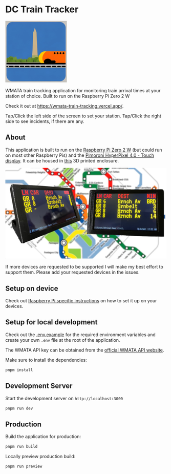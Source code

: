 # DC Train Tracker

![](./public/android-chrome-192x192.png)

WMATA train tracking application for monitoring train arrival times at your station of choice. Built to run on the Raspberry Pi Zero 2 W

Check it out at https://wmata-train-tracking.vercel.app/.

Tap/Click the left side of the screen to set your station.
Tap/Click the right side to see incidents, if there are any.

## About

This application is built to run on the [Raspberry Pi Zero 2 W](https://www.raspberrypi.com/products/raspberry-pi-zero-2-w/) (but could run on most other Raspberry Pis) and the [Pimoroni HyperPixel 4.0 - Touch display](https://shop.pimoroni.com/products/hyperpixel-4?variant=12569485443155).
It can be housed in [this](https://cults3d.com/en/3d-model/gadget/enclosure-for-pimoroni-hyperpixel-4-0-rectangle-touch-and-raspberry-pi-zero) 3D printed enclosure.

![](./documentation/train_tracker_showcase.jpg)

If more devices are requested to be supported I will make my best effort to support them. Please add your requested devices in the issues.

## Setup on device

Check out [Raspberry Pi specific instructions](./documentation/raspberry-pi/README.md) on how to set it up on your devices.

## Setup for local development

Check out the [.env.example](.env.example) for the required environment variables and create your own `.env` file at the root of the application.

The WMATA API key can be obtained from the [official WMATA API website](https://developer.wmata.com/).

Make sure to install the dependencies:

```bash
pnpm install
```

## Development Server

Start the development server on `http://localhost:3000`

```bash
pnpm run dev
```

## Production

Build the application for production:

```bash
pnpm run build
```

Locally preview production build:

```bash
pnpm run preview
```
